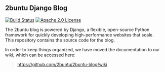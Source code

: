 ## 2buntu Django Blog

[![Build Status](https://travis-ci.org/2buntu/2buntu-blog.svg)](https://travis-ci.org/2buntu/2buntu-blog)
[![Apache 2.0 License](http://img.shields.io/badge/license-Apache%202.0-blue.svg)](http://www.apache.org/licenses/LICENSE-2.0.html)

The 2buntu blog is powered by Django, a flexible, open-source Python
framework for quickly developing high-performance websites that scale. This
repository contains the source code for the blog.

In order to keep things organized, we have moved the documentation to our wiki,
which can be accessed here:

> https://github.com/2buntu/2buntu-blog/wiki
